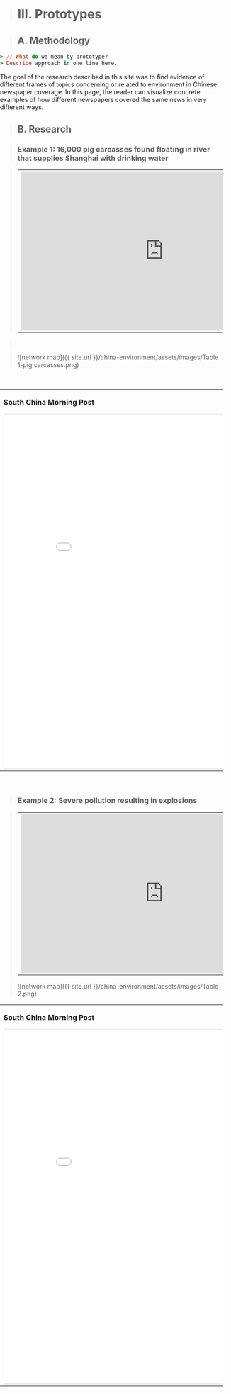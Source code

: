 
<title>Example</title> <style> body { margin:0; padding:0; background-image:url("/china-environment/assets/images/Factory.pdf"); background-repeat: no-repeat; webkit-background-size: cover; moz-background-size: cover; o-background-size: cover; background-size: cover; } </style>

> # III. Prototypes

> ## A. Methodology 
```ruby
> // What do we mean by prototype?
> Describe approach in one line here. 
```
The goal of the research described in this site was to find evidence of different frames of topics concerning or related to environment in Chinese newspaper coverage. In this page, the reader can visualize concrete examples of how different newspapers covered the same news in very different ways.

> ## B. Research 

> ### Example 1: 16,000 pig carcasses found floating in river that supplies Shanghai with drinking water

> <table>
> <tr>
> <td><iframe width="640" height="360" src="https://www.youtube.com/embed/EDIGnqxYqMI" frameborder="0" gesture="media" allow="encrypted-media" allowfullscreen></iframe></td><td><iframe width="640" height="360" src="/china-environment/assets/images/29B0C8BA00000578-3128043-image-a-9_1434542390179.jpg" frameborder="0" gesture="media" allow="encrypted-media" allowfullscreen></iframe></td>
> </tr>
> </table>

> <br>

> ![network map]({{ site.url }}/china-environment/assets/images/Table 1-pig carcasses.png)

<br>

<table>
<tr>
<td><p><b>South China Morning Post</b></p><iframe src="/china-environment/assets/images/Factiva-SCMP-Pig Carcases.pdf" frameborder="0" style="overflow:hidden;border:1px solid #DDDDDD;" width="700" height="800" allowfullscreen></iframe></td><td><p><b>China Daily</b></p><iframe src="/china-environment/assets/images/Factiva-China Daily-Carcasses.pdf" frameborder="0" style="overflow:hidden;border:1px solid #DDDDDD;" width="700" height="800" allowfullscreen></iframe></td>
</tr>
</table>

<br>

> ### Example 2: Severe pollution resulting in explosions

> <table>
> <tr>
> <td><iframe width="640" height="360" src="https://www.youtube.com/embed/AXYbG_vn4yg" frameborder="0" gesture="media" allow="encrypted-media" allowfullscreen></iframe></td><td><iframe width="640" height="360" src="/china-environment/assets/images/pic-beijing-smog-prototypes.jpg" frameborder="0" gesture="media" allow="encrypted-media" allowfullscreen></iframe></td>
> </tr>
> </table>

> ![network map]({{ site.url }}/china-environment/assets/images/Table 2.png)

<table>
<tr>
<td><p><b>South China Morning Post</b></p><iframe src="/china-environment/assets/images/Tianjin's Hell on Earth.pdf" frameborder="0" style="overflow:hidden;border:1px solid #DDDDDD;" width="700" height="800" allowfullscreen></iframe></td><td><p><b>China Daily</b></p><iframe src="/china-environment/assets/images/Factiva-China Daily-Carcasses.pdf" frameborder="0" style="overflow:hidden;border:1px solid #DDDDDD;" width="700" height="800" allowfullscreen></iframe></td>
</tr>
</table>

